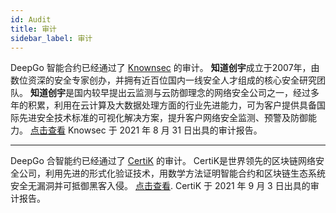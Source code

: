 ```yaml
---
id: Audit
title: 审计
sidebar_label: 审计
---
```


DeepGo 智能合约已经通过了 [Knownsec](https://knownseclab.com/) 的审计。
**知道创宇**成立于2007年，由数位资深的安全专家创办，并拥有近百位国内一线安全人才组成的核心安全研究团队。 **知道创宇**是国内较早提出云监测与云防御理念的网络安全公司之一，经过多年的积累，利用在云计算及大数据处理方面的行业先进能力，可为客户提供具备国际先进安全技术标准的可视化解决方案，提升客户网络安全监测、预警及防御能力。
[点击查看](https://github.com/DeepGoLab/docs/blob/master/audit/DeepGo%20NudgePool%20Smart%20Contract%20Audit%20Report(Non-final).pdf) Knowsec 于 2021 年 8 月 31 日出具的审计报告。

---

DeepGo 合智能约已经通过了 [CertiK](https://certik.io/) 的审计。
CertiK是世界领先的区块链网络安全公司，利用先进的形式化验证技术，用数学方法证明智能合约和区块链生态系统安全无漏洞并可抵御黑客入侵。
[点击查看](https://github.com/DeepGoLab/docs/blob/master/audit/REP-DeepGo-2021-09-03.pdf). CertiK 于 2021 年 9 月 3 日出具的审计报告。
